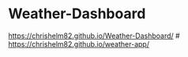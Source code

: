 # Weather-Dashboard
https://chrishelm82.github.io/Weather-Dashboard/ #
https://chrishelm82.github.io/weather-app/
